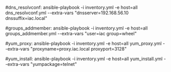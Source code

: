 #dns_resolvconf:
ansible-playbook -i inventory.yml -e host=all dns_resolvconf.yml --extra-vars "dnsserver=192.168.56.10 dnssuffix=iac.local"

#groups_addmember:
ansible-playbook -i inventory.yml -e host=all groups_addmember.yml  --extra-vars "user=iac group=wheel"

#yum_proxy:
ansible-playbook -i inventory.yml -e host=all yum_proxy.yml  --extra-vars "proxyname=proxy.iac.local proxyport=3128"

#yum_install:
ansible-playbook -i inventory.yml -e host=all yum_install.yml  --extra-vars "yumpackage=telnet"
